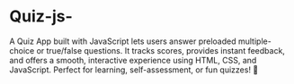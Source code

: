 # Quiz-js-
A Quiz App built with JavaScript lets users answer preloaded multiple-choice or true/false questions. It tracks scores, provides instant feedback, and offers a smooth, interactive experience using HTML, CSS, and JavaScript. Perfect for learning, self-assessment, or fun quizzes! 🚀

